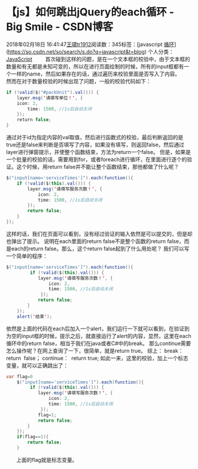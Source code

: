 # 【js】如何跳出jQuery的each循环 - Big Smile - CSDN博客
2018年02月18日 16:41:47[王啸tr1912](https://me.csdn.net/tr1912)阅读数：345标签：[javascript																[循环](https://so.csdn.net/so/search/s.do?q=循环&t=blog)](https://so.csdn.net/so/search/s.do?q=javascript&t=blog)
个人分类：[JavaScript](https://blog.csdn.net/tr1912/article/category/6400625)
        首次碰到这样的问题，是在一个文本框的校验中，由于文本框的数量和有无都是未知可变的，所以在进行页面绘制的时候，所有的input框都有一个一样的name，然后如果存在的话，通过遍历来校验里面是否写入了内容。
        然而在对于数量校验的时候出现了问题，一般的校验代码如下：
```java
if (!valid($("#packUnit").val())) {
    layer.msg('请填写单位！', {
	icon: 2,
        time: 1500, //1s后自动关闭
    });
    return false;
}
```
通过对于id为指定内容的val取值，然后进行函数式的校验，最后判断返回的是true还是false来判断是否填写了内容，如果没有填写，则返回false，然后通过layer进行弹窗提示，并使整个函数结束，方法为return一个false。
但是，如果是一个批量的校验的话，需要用到for，或者foreach进行循环，在里面进行逐个的验证。这个时候，用return false并不能让整个函数结束，那他都做了什么呢？
```java
$("input[name='serviceTimes']").each(function(){
	if (!valid($(this).val())) {
		layer.msg('请填写服务次数！', {
			icon: 2,
			time: 1500, //1s后自动关闭
		});
		return false;
	}
});
```
这样的话，我们在页面可以看到，没有经过验证的输入依然是可以提交的，但是却也弹出了提示。
说明在each里面的return false不是整个函数的return false，而是each的return false。那么，这个return false起到了什么用处呢？
我们可以写一个简单的程序：
```java
$("input[name='serviceTimes']").each(function(){
		 if (!valid($(this).val())) {
			layer.msg('请填写服务次数！', {
				icon: 2,
			    time: 1500, //1s后自动关闭
			 });
			return false;
		}
	});
    alert('结束');
```
依然是上面的代码在each后加入一个alert，我们运行一下就可以看到，在验证到为空的input框的时候，提示之后，就直接运行了alert的内容，显然，这里在each循环中的return false，相当于我们在java或者C#中的break。
那么continue需要怎么操作呢？在网上查询了一下，很简单，就是return true。
综上：
break：    return  false；
continue：  return true;
如此一来，这里的校验，加上一个标志变量，就可以正确跳出了：
```java
var flag=0
	$("input[name='serviceTimes']").each(function(){
		 if (!valid($(this).val())) {
			layer.msg('请填写服务次数！', {
				icon: 2,
			    time: 1500, //1s后自动关闭
			 });
			flag=1;
			return false;
		}
	});
	if(flag==1){
		return false;
	}
```
       上面的flag就是标志变量。
